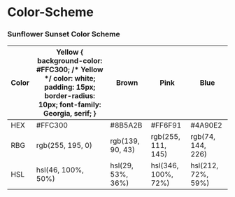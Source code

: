 # Color-Scheme
  <h3> Sunflower Sunset Color Scheme </h3>

  <table>
    <thead>
      <tr>
        <th> Color </th>
        <th> Yellow {
  background-color: #FFC300; /* Yellow */
  color: white;
  padding: 15px;
  border-radius: 10px;
  font-family: Georgia, serif;
}</th>
        <th>Brown</th>
        <th>Pink</th>
        <th>Blue</th>
      </tr>
    </thead>
    <tbody>
      <tr>
        <td>HEX</td>
        <td>#FFC300</td>
        <td>#8B5A2B</td>
        <td>#FF6F91</td>
        <td>#4A90E2</td>
      </tr>
      <tr>
        <td>RBG</td>
        <td>rgb(255, 195, 0)</td>
        <td>rgb(139, 90, 43)</td>
        <td>rgb(255, 111, 145)</td>
        <td>rgb(74, 144, 226)</td>
      </tr>
      <tr>
        <td>HSL</td>
         <td>hsl(46, 100%, 50%)</td>
         <td>hsl(29, 53%, 36%)</td>
        <td>hsl(346, 100%, 72%)</td>
         <td>hsl(212, 72%, 59%)</td>
    </tbody>
  </table>

</body>
</html>
